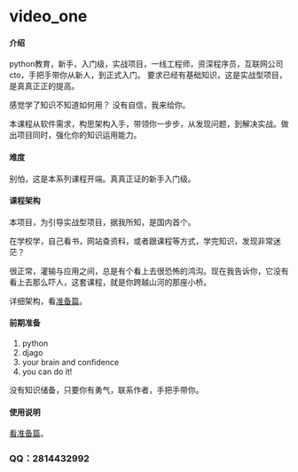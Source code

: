 # video_one

#### 介绍
python教育，新手，入门级，实战项目，一线工程师，资深程序员，互联网公司cto，手把手带你从新人，到正式入门。
要求已经有基础知识，这是实战型项目，是真真正正的提高。

感觉学了知识不知道如何用？
没有自信，我来给你。

本课程从软件需求，构思架构入手，带领你一步步，从发现问题，到解决实战。做出项目同时，强化你的知识运用能力。

#### 难度
别怕，这是本系列课程开端。真真正证的新手入门级。

#### 课程架构
本项目，为引导实战型项目，据我所知，是国内首个。

在学校学，自己看书，网站查资料，或者跟课程等方式，学完知识，发现非常迷茫？

很正常，灌输与应用之间，总是有个看上去很恐怖的鸿沟。现在我告诉你，它没有看上去那么吓人，这套课程，就是你跨越山河的那座小桥。

详细架构，看[准备篇](https://gitee.com/glittering/video_one/blob/master/0.%20准备篇/准备篇.md)。


#### 前期准备

1.  python
2.  djago
3.  your brain and confidence
4.  you can do it!

没有知识储备，只要你有勇气，联系作者，手把手带你。

#### 使用说明

[看准备篇](https://gitee.com/glittering/video_one/blob/master/0.%20准备篇/准备篇.md)。

### QQ：2814432992
